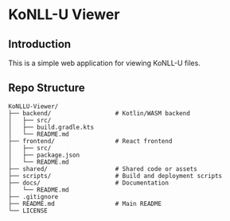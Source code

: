 # KoNLL-U Viewer

## Introduction

This is a simple web application for viewing KoNLL-U files.


## Repo Structure

```
KoNLLU-Viewer/
├── backend/                  # Kotlin/WASM backend
│   ├── src/
│   ├── build.gradle.kts
│   └── README.md
├── frontend/                 # React frontend
│   ├── src/
│   ├── package.json
│   └── README.md
├── shared/                   # Shared code or assets
├── scripts/                  # Build and deployment scripts
├── docs/                     # Documentation
│   └── README.md
├── .gitignore
├── README.md                 # Main README
└── LICENSE
```
